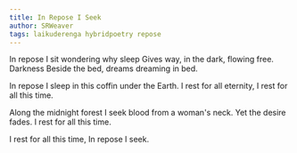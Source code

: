 ```yaml
---
title: In Repose I Seek
author: SRWeaver
tags: laikuderenga hybridpoetry repose
---
```

In repose I
sit wondering why
sleep
Gives way, in the
dark, flowing free.
Darkness
Beside the bed,
dreams dreaming
in bed. 

In repose I
sleep in this coffin
under the Earth.
I rest for all eternity,
I rest for all this time. 

Along the midnight forest
I seek blood
from a woman's neck.
Yet the desire fades.
I rest for all this time. 

I rest for all this time,
In repose I seek.

